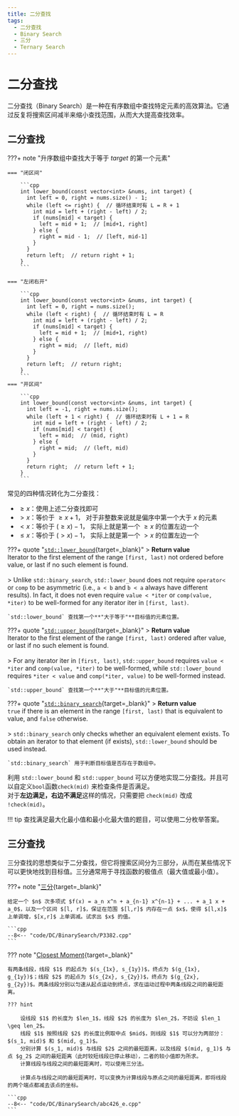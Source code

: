 ```yaml
---
title: 二分查找
tags:
  - 二分查找
  - Binary Search
  - 三分
  - Ternary Search
---
```


# 二分查找

二分查找（$\text{Binary Search}$）是一种在有序数组中查找特定元素的高效算法。它通过反复将搜索区间减半来缩小查找范围，从而大大提高查找效率。  

## 二分查找

???+ note "升序数组中查找大于等于 $target$ 的第一个元素"

    === "闭区间"

        ```cpp
        int lower_bound(const vector<int> &nums, int target) {
          int left = 0, right = nums.size() - 1;
          while (left <= right) {  // 循环结束时有 L = R + 1
            int mid = left + (right - left) / 2;
            if (nums[mid] < target) {
              left = mid + 1;  // [mid+1, right]
            } else {
              right = mid - 1;  // [left, mid-1]
            }
          }
          return left;  // return right + 1;
        }
        ```

    === "左闭右开"

        ```cpp
        int lower_bound(const vector<int> &nums, int target) {
          int left = 0, right = nums.size();
          while (left < right) {  // 循环结束时有 L = R
            int mid = left + (right - left) / 2;
            if (nums[mid] < target) {
              left = mid + 1;  // [mid+1, right)
            } else {
              right = mid;  // [left, mid)
            }
          }
          return left;  // return right;
        }
        ```
    === "开区间"

        ```cpp
        int lower_bound(const vector<int> &nums, int target) {
          int left = -1, right = nums.size();
          while (left + 1 < right) {  // 循环结束时有 L + 1 = R
            int mid = left + (right - left) / 2;
            if (nums[mid] < target) {
              left = mid;  // (mid, right)
            } else {
              right = mid;  // (left, mid)
            }
          }
          return right;  // return left + 1;
        }
        ```

常见的四种情况转化为二分查找：  

- $\geq x$：使用上述二分查找即可
- $\gt x$：等价于 $\geq x + 1$， 对于非整数来说就是偏序中第一个大于 $x$ 的元素
- $\lt x$：等价于 $(\geq x) - 1$， 实际上就是第一个 $\geq x$ 的位置左边一个
- $\leq x$：等价于 $(\gt x) - 1$， 实际上就是第一个 $\gt x$ 的位置左边一个

???+ quote "[`std::lower_bound`](https://en.cppreference.com/w/cpp/algorithm/lower_bound.html){target=_blank}"
    > **Return value**  
    Iterator to the first element of the range `[first, last)` not ordered before value, or last if no such element is found.  
    <br>
    > Unlike `std::binary_search`, `std::lower_bound` does not require `operator<` or `comp` to be asymmetric (i.e., `a < b` and `b < a` always have different results). In fact, it does not even require `value < *iter` or `comp(value, *iter)` to be well-formed for any iterator iter in `[first, last)`.

    `std::lower_bound` 查找第一个**"大于等于"**目标值的元素位置。

???+ quote "[`std::upper_bound`](https://en.cppreference.com/w/cpp/algorithm/upper_bound.html){target=_blank}"
    > **Return value**  
    Iterator to the first element of the range `[first, last)` ordered after value, or last if no such element is found.  
    <br>
    > For any iterator iter in `[first, last)`, `std::upper_bound` requires `value < *iter` and `comp(value, *iter)` to be well-formed, while `std::lower_bound` requires `*iter < value` and `comp(*iter, value)` to be well-formed instead.

    `std::upper_bound` 查找第一个**"大于"**目标值的元素位置。

???+ quote "[`std::binary_search`](https://en.cppreference.com/w/cpp/algorithm/binary_search.html){target=_blank}"
    > **Return value**  
    `true` if there is an element in the range `[first, last)` that is equivalent to value, and `false` otherwise.  
    <br>
    > `std::binary_search` only checks whether an equivalent element exists. To obtain an iterator to that element (if exists), `std::lower_bound` should be used instead.

    `std::binary_search` 用于判断目标值是否存在于数组中。

利用 `std::lower_bound` 和 `std::upper_bound` 可以方便地实现二分查找。并且可以自定义`bool`函数`check(mid)` 来检查条件是否满足。  
对于**左边满足，右边不满足**这样的情况，只需要把 `check(mid)` 改成 `!check(mid)`。  

!!! tip
    查找满足最大化最小值和最小化最大值的题目，可以使用二分枚举答案。

## 三分查找

三分查找的思想类似于二分查找，但它将搜索区间分为三部分，从而在某些情况下可以更快地找到目标值。三分通常用于寻找函数的极值点（最大值或最小值）。

???+ note "[三分](https://www.luogu.com.cn/problem/P3382){target=_blank}"

    给定一个 $n$ 次多项式 $f(x) = a_n x^n + a_{n-1} x^{n-1} + ... + a_1 x + a_0$，以及一个区间 $[l, r]$，保证在范围 $[l,r]$ 内存在一点 $x$，使得 $[l,x]$ 上单调增，$[x,r]$ 上单调减。试求出 $x$ 的值。

    ```cpp
    --8<-- "code/DC/BinarySearch/P3382.cpp"
    ```

??? note "[Closest Moment](https://atcoder.jp/contests/abc426/tasks/abc426_e){target=_blank}"

    有两条线段，线段 $1$ 的起点为 $(s_{1x}, s_{1y})$，终点为 $(g_{1x}, g_{1y})$；线段 $2$ 的起点为 $(s_{2x}, s_{2y})$，终点为 $(g_{2x}, g_{2y})$。两条线段分别以匀速从起点运动到终点，求在运动过程中两条线段之间的最短距离。

    ??? hint

        设线段 $1$ 的长度为 $len_1$，线段 $2$ 的长度为 $len_2$，不妨设 $len_1 \geq len_2$。  
        线段 $1$ 按照线段 $2$ 的长度比例取中点 $mid$，则线段 $1$ 可以分为两部分：$(s_1, mid)$ 和 $(mid, g_1)$。  
        分别计算 $(s_1, mid)$ 与线段 $2$ 之间的最短距离，以及线段 $(mid, g_1)$ 与点 $g_2$ 之间的最短距离（此时较短线段已停止移动），二者的较小值即为所求。
        计算线段与线段之间的最短距离时，可以使用三分法。

        计算点与线段之间的最短距离时，可以变换为计算线段与原点之间的最短距离，即将线段的两个端点都减去该点的坐标。

    ```cpp
    --8<-- "code/DC/BinarySearch/abc426_e.cpp"
    ```